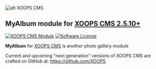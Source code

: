![alt XOOPS CMS](https://xoops.org/images/logoXoops4GithubRepository.png)
## MyAlbum module for  [XOOPS CMS 2.5.10+](https://xoops.org)
[![XOOPS CMS Module](https://img.shields.io/badge/XOOPS%20CMS-Module-blue.svg)](https://xoops.org)
[![Software License](https://img.shields.io/badge/license-GPL-brightgreen.svg?style=flat)](https://www.gnu.org/licenses/gpl-2.0.html)

**MyAlbum** for [XOOPS CMS](https://xoops.org) is another photo gallery module

Current and upcoming "next generation" versions of XOOPS CMS are crafted on GitHub at: https://github.com/XOOPS
